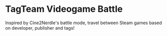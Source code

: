 # TagTeam Videogame Battle
 Inspired by Cine2Nerdle's battle mode, travel between Steam games based on developer, publisher and tags!
